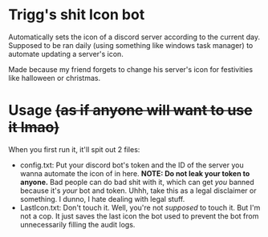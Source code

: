 # Trigg's shit Icon bot

Automatically sets the icon of a discord server according to the current day.
Supposed to be ran daily (using something like windows task manager) to automate updating a server's icon.

Made because my friend forgets to change his server's icon for festivities like halloween or christmas.

# Usage ~~(as if anyone will want to use it lmao)~~
When you first run it, it'll spit out 2 files:

- config.txt:
Put your discord bot's token and the ID of the server you wanna automate the icon of in here. **NOTE: Do not leak your token to anyone.** Bad people can do bad shit with it, which can get *you* banned because it's *your* bot and token. Uhhh, take this as a legal disclaimer or something. I dunno, I hate dealing with legal stuff.
- LastIcon.txt:
Don't touch it. Well, you're not *supposed* to touch it. But I'm not a cop. It just saves the last icon the bot used to prevent the bot from unnecessarily filling the audit logs.
